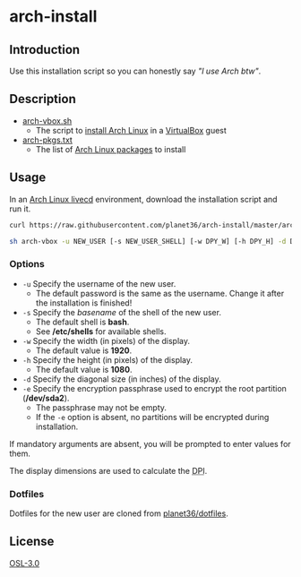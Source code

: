 # arch-install

## Introduction
Use this installation script so you can honestly say _"I use Arch btw"_.

## Description
- [arch-vbox.sh](arch-vbox.sh)
  - The script to [install Arch Linux](https://wiki.archlinux.org/index.php/Installation_guide) in a [VirtualBox](https://www.virtualbox.org/) guest
- [arch-pkgs.txt](arch-pkgs.txt)
  - The list of [Arch Linux packages](https://www.archlinux.org/packages/) to install

## Usage
In an  [Arch Linux livecd](https://www.archlinux.org/download/) environment, download the installation script and run it.
```sh
curl https://raw.githubusercontent.com/planet36/arch-install/master/arch-vbox.sh > arch-vbox.sh

sh arch-vbox -u NEW_USER [-s NEW_USER_SHELL] [-w DPY_W] [-h DPY_H] -d DPY_D [-e ENCRYPT_PASSPHRASE]
```

### Options
- `-u` Specify the username of the new user.
  - The default password is the same as the username.  Change it after the installation is finished!
- `-s` Specify the _basename_ of the shell of the new user.
  - The default shell is **bash**.
  - See **/etc/shells** for available shells.
- `-w` Specify the width (in pixels) of the display.
  - The default value is **1920**.
- `-h` Specify the height (in pixels) of the display.
  - The default value is **1080**.
- `-d` Specify the diagonal size (in inches) of the display.
- `-e` Specify the encryption passphrase used to encrypt the root partition (**/dev/sda2**).
  - The passphrase may not be empty.
  - If the `-e` option is absent, no partitions will be encrypted during installation.

If mandatory arguments are absent, you will be prompted to enter values for them.

The display dimensions are used to calculate the <abbr title="Dots Per Inch">DPI</abbr>.

### Dotfiles
Dotfiles for the new user are cloned from [planet36/dotfiles](planet36/dotfiles).

## License
[OSL-3.0](https://opensource.org/licenses/OSL-3.0)

